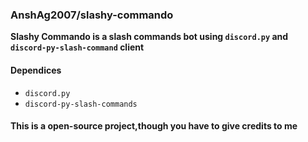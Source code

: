 ﻿### AnshAg2007/slashy-commando

**Slashy Commando is a slash commands bot using `discord.py` and `discord-py-slash-command` client**

#### Dependices 
- `discord.py`
- `discord-py-slash-commands`

#### This is a open-source project,though you have to give credits to me
